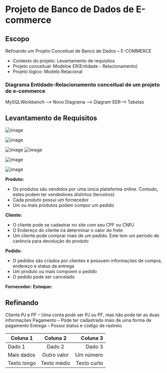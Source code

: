 # Projeto de Banco de Dados de E-commerce

## Escopo

Refinando um Projeto Conceitual de Banco de Dados – E-COMMERCE

- Contexto do projeto: Levantamento de requisitos
- Projeto conceitual: Modeloe ER(Entidade - Relacionamento)
- Projeto lógico: Modelo Relacional

### Diagrama Entidade-Relacionamento conceitual de um projeto de e-commerce

MySQLWorkbench --> Novo Diagrama --> Diagram EER--> Tabelas

## Levantamento de Requisitos

![image](https://github.com/user-attachments/assets/4ece8ce6-28fb-4855-914d-7f37b62ec01e)

![image](https://github.com/user-attachments/assets/36f978ec-ecec-40d9-8dc6-ee0a56c2507b)

![image](https://github.com/user-attachments/assets/aee6ff02-7053-4d98-ad22-d00ea9a82ed9)
![image](https://github.com/user-attachments/assets/df959471-be1c-4008-8ab9-337fd2c4f311)

![image](https://github.com/user-attachments/assets/d6a59c1f-a4bd-41ff-ad6c-d79264f0f897)

![image](https://github.com/user-attachments/assets/344e5cdc-5ab7-4f96-a05f-e5e24e0c6390)

**Produto:**
- Os produtos são vendidos por uma única plataforma online. Contudo, estes podem ter vendedores distintos (terceiros)
- Cada produto possui um fornecedor
- Um ou mais produtos podem compor um pedido

**Cliente:**
- O cliente pode se cadastrar no site com seu CPF ou CNPJ
- O Endereço do cliente irá determinar o valor do frete
- Um cliente pode comprar mais de um pedido. Este tem um período de carência para devolução do produto

**Pedido:**
- O pedidos são criados por clientes e possuem informações de compra, endereço e status da entrega
- Um produto ou mais compoem o pedido
- O pedido pode ser cancelado

**Fornecedor:**
**Estoque:**

## Refinando
Cliente PJ e PF – Uma conta pode ser PJ ou PF, mas não pode ter as duas informações
Pagamento – Pode ter cadastrado mais de uma forma de pagamento
Entrega – Possui status e código de rastreio

| Coluna 1 | Coluna 2 | Coluna 3 |
| -------- | :------: | -------: |
| Dado 1   | Dado 2   | Dado 3   |
| Mais dados | Outro valor | Um número |
| Texto longo | Texto médio | Texto curto |
